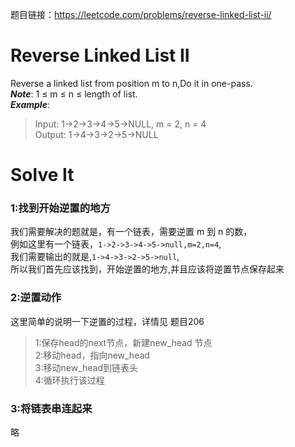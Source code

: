 题目链接：https://leetcode.com/problems/reverse-linked-list-ii/

# Reverse Linked List II

Reverse a linked list from position m to n,Do it in one-pass.  
***Note***: 1 ≤ m ≤ n ≤ length of list.  
***Example***:
>Input: 1->2->3->4->5->NULL, m = 2, n = 4   
 Output: 1->4->3->2->5->NULL
 
# Solve It

### 1:找到开始逆置的地方
我们需要解决的题就是，有一个链表，需要逆置 m 到 n 的数，  
例如这里有一个链表，`1->2->3->4->5->null,m=2,n=4`,  
我们需要输出的就是,`1->4->3->2->5->null`,  
所以我们首先应该找到，开始逆置的地方,并且应该将逆置节点保存起来
### 2:逆置动作
这里简单的说明一下逆置的过程，详情见 题目206
>1:保存head的next节点，新建new_head 节点  
>2:移动head，指向new_head  
>3:移动new_head到链表头  
>4:循环执行该过程  
### 3:将链表串连起来
略